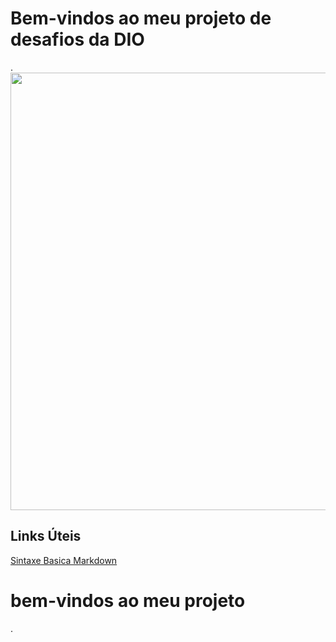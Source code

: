 <h1>Bem-vindos ao meu projeto de desafios da DIO</h1>.
                                                    


<div align="center">
<img src="https://user-images.githubusercontent.com/127151616/223253186-bb6e5f84-d828-44dd-a01c-c747a0a78f4d.jpg" width="700px" />
</div>


## Links Úteis
[Sintaxe Basica Markdown](https://markdown.net.br/sintaxe-basica/)

<h1>bem-vindos ao meu projeto</h1>.
